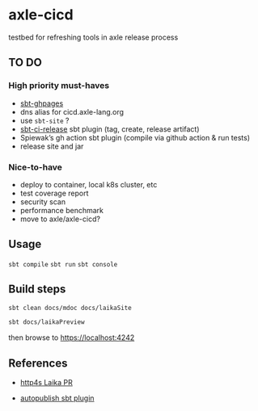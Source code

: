 # axle-cicd

testbed for refreshing tools in axle release process

## TO DO

### High priority must-haves

* [sbt-ghpages](https://github.com/sbt/sbt-ghpages)
* dns alias for cicd.axle-lang.org
* use `sbt-site` ?
* [sbt-ci-release](https://github.com/sbt/sbt-ci-release) sbt plugin (tag, create, release artifact)
* Spiewak’s gh action sbt plugin (compile via github action & run tests)
* release site and jar

### Nice-to-have

* deploy to container, local k8s cluster, etc
* test coverage report
* security scan
* performance benchmark
* move to axle/axle-cicd?

## Usage

`sbt compile`
`sbt run`
`sbt console`

## Build steps

```bash
sbt clean docs/mdoc docs/laikaSite
```

```bash
sbt docs/laikaPreview
```

then browse to [https://localhost:4242](https://localhost:4242)

## References

* [http4s Laika PR](https://github.com/http4s/http4s/pull/5313)

* [autopublish sbt plugin](https://eed3si9n.com/auto-publish-sbt-plugin-from-github-actions/)
